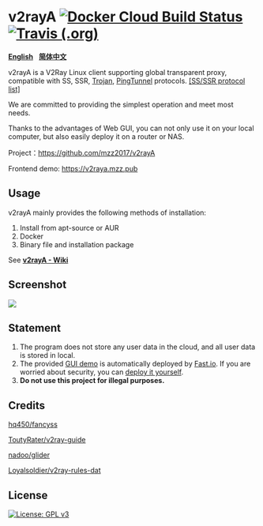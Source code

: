 # v2rayA [![Docker Cloud Build Status](https://img.shields.io/docker/cloud/build/mzz2017/v2raya)](https://hub.docker.com/r/mzz2017/v2raya) [![Travis (.org)](https://img.shields.io/travis/mzz2017/v2rayA?label=travis-ci%20build)](https://travis-ci.org/mzz2017/v2rayA)

[**English**](https://github.com/mzz2017/v2rayA/blob/master/README.md)&nbsp;&nbsp;&nbsp;[**简体中文**](https://github.com/mzz2017/v2rayA/blob/master/README_zh.md)

v2rayA is a V2Ray Linux client supporting global transparent proxy, compatible with SS, SSR, [Trojan](https://github.com/trojan-gfw/trojan), [PingTunnel](https://github.com/esrrhs/pingtunnel) protocols. [[SS/SSR protocol list]](https://github.com/mzz2017/shadowsocksR/blob/master/README.md#ss-encrypting-algorithm)

We are committed to providing the simplest operation and meet most needs.

Thanks to the advantages of Web GUI, you can not only use it on your local computer, but also easily deploy it on a router or NAS.

Project：https://github.com/mzz2017/v2rayA

Frontend demo: https://v2raya.mzz.pub


## Usage

v2rayA mainly provides the following methods of installation:

1. Install from apt-source or AUR
2. Docker
3. Binary file and installation package

See [**v2rayA - Wiki**](https://github.com/mzz2017/v2rayA/wiki/Usage)


## Screenshot

<img src="https://i.loli.net/2020/04/19/gt3NqOMiafYbp7L.png" border="0">

## Statement

1. The program does not store any user data in the cloud, and all user data is stored in local.
2. The provided [GUI demo](https://v2raya.mzz.pub) is automatically deployed by [Fast.io](https://fast.io). If you are worried about security, you can [deploy it yourself](https://github.com/mzz2017/v2rayA/wiki/Deploy-GUI).
3. **Do not use this project for illegal purposes.**

## Credits

[hq450/fancyss](https://github.com/hq450/fancyss)

[ToutyRater/v2ray-guide](https://github.com/ToutyRater/v2ray-guide/blob/master/routing/sitedata.md)

[nadoo/glider](https://github.com/nadoo/glider)

[Loyalsoldier/v2ray-rules-dat](https://github.com/Loyalsoldier/v2ray-rules-dat)

## License

[![License: GPL v3](https://img.shields.io/badge/License-GPL%20v3-blue.svg)](https://www.gnu.org/licenses/gpl-3.0)
